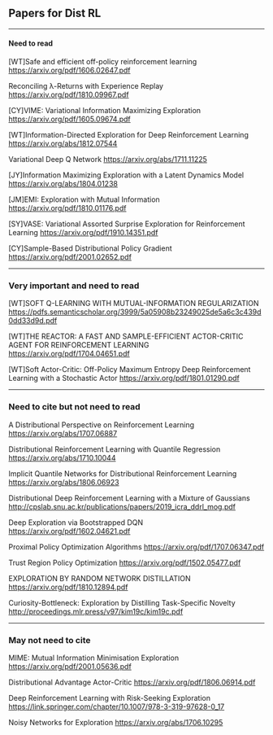 ## Papers for Dist RL
---
#### Need to read

[WT]Safe and efficient off-policy reinforcement learning
https://arxiv.org/pdf/1606.02647.pdf

Reconciling λ-Returns with Experience Replay
https://arxiv.org/pdf/1810.09967.pdf

[CY]VIME: Variational Information Maximizing Exploration
https://arxiv.org/pdf/1605.09674.pdf

[WT]Information-Directed Exploration for Deep Reinforcement Learning
https://arxiv.org/abs/1812.07544

Variational Deep Q Network
https://arxiv.org/abs/1711.11225

[JY]Information Maximizing Exploration with a Latent Dynamics Model
https://arxiv.org/abs/1804.01238

[JM]EMI: Exploration with Mutual Information
https://arxiv.org/pdf/1810.01176.pdf

[SY]VASE: Variational Assorted Surprise Exploration for Reinforcement Learning
https://arxiv.org/pdf/1910.14351.pdf

[CY]Sample-Based Distributional Policy Gradient
https://arxiv.org/pdf/2001.02652.pdf

---
### Very important and need to read
[WT]SOFT Q-LEARNING WITH MUTUAL-INFORMATION REGULARIZATION
https://pdfs.semanticscholar.org/3999/5a05908b23249025de5a6c3c439d0dd33d9d.pdf

[WT]THE REACTOR: A FAST AND SAMPLE-EFFICIENT ACTOR-CRITIC AGENT FOR REINFORCEMENT LEARNING
https://arxiv.org/pdf/1704.04651.pdf

[WT]Soft Actor-Critic: Off-Policy Maximum Entropy Deep Reinforcement Learning with a Stochastic Actor
https://arxiv.org/pdf/1801.01290.pdf

---
### Need to cite but not need to read

A Distributional Perspective on Reinforcement Learning
https://arxiv.org/abs/1707.06887

Distributional Reinforcement Learning with Quantile Regression
https://arxiv.org/abs/1710.10044

Implicit Quantile Networks for Distributional Reinforcement Learning
https://arxiv.org/abs/1806.06923

Distributional Deep Reinforcement Learning with a Mixture of Gaussians
http://cpslab.snu.ac.kr/publications/papers/2019_icra_ddrl_mog.pdf

Deep Exploration via Bootstrapped DQN
https://arxiv.org/pdf/1602.04621.pdf

Proximal Policy Optimization Algorithms
https://arxiv.org/pdf/1707.06347.pdf

Trust Region Policy Optimization
https://arxiv.org/pdf/1502.05477.pdf

EXPLORATION BY RANDOM NETWORK DISTILLATION
https://arxiv.org/pdf/1810.12894.pdf

Curiosity-Bottleneck: Exploration by Distilling Task-Specific Novelty
http://proceedings.mlr.press/v97/kim19c/kim19c.pdf

---
### May not need to cite

MIME: Mutual Information Minimisation Exploration
https://arxiv.org/pdf/2001.05636.pdf

Distributional Advantage Actor-Critic
https://arxiv.org/pdf/1806.06914.pdf

Deep Reinforcement Learning with Risk-Seeking Exploration
https://link.springer.com/chapter/10.1007/978-3-319-97628-0_17

Noisy Networks for Exploration
https://arxiv.org/abs/1706.10295

